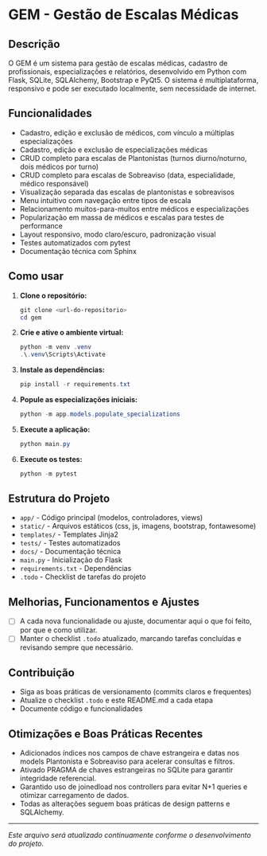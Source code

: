 # GEM - Gestão de Escalas Médicas

## Descrição
O GEM é um sistema para gestão de escalas médicas, cadastro de profissionais, especializações e relatórios, desenvolvido em Python com Flask, SQLite, SQLAlchemy, Bootstrap e PyQt5. O sistema é multiplataforma, responsivo e pode ser executado localmente, sem necessidade de internet.

## Funcionalidades
- Cadastro, edição e exclusão de médicos, com vínculo a múltiplas especializações
- Cadastro, edição e exclusão de especializações médicas
- CRUD completo para escalas de Plantonistas (turnos diurno/noturno, dois médicos por turno)
- CRUD completo para escalas de Sobreaviso (data, especialidade, médico responsável)
- Visualização separada das escalas de plantonistas e sobreavisos
- Menu intuitivo com navegação entre tipos de escala
- Relacionamento muitos-para-muitos entre médicos e especializações
- Popularização em massa de médicos e escalas para testes de performance
- Layout responsivo, modo claro/escuro, padronização visual
- Testes automatizados com pytest
- Documentação técnica com Sphinx

## Como usar
1. **Clone o repositório:**
   ```powershell
   git clone <url-do-repositorio>
   cd gem
   ```
2. **Crie e ative o ambiente virtual:**
   ```powershell
   python -m venv .venv
   .\.venv\Scripts\Activate
   ```
3. **Instale as dependências:**
   ```powershell
   pip install -r requirements.txt
   ```
4. **Popule as especializações iniciais:**
   ```powershell
   python -m app.models.populate_specializations
   ```
5. **Execute a aplicação:**
   ```powershell
   python main.py
   ```
6. **Execute os testes:**
   ```powershell
   python -m pytest
   ```

## Estrutura do Projeto
- `app/` - Código principal (modelos, controladores, views)
- `static/` - Arquivos estáticos (css, js, imagens, bootstrap, fontawesome)
- `templates/` - Templates Jinja2
- `tests/` - Testes automatizados
- `docs/` - Documentação técnica
- `main.py` - Inicialização do Flask
- `requirements.txt` - Dependências
- `.todo` - Checklist de tarefas do projeto

## Melhorias, Funcionamentos e Ajustes
- [ ] A cada nova funcionalidade ou ajuste, documentar aqui o que foi feito, por que e como utilizar.
- [ ] Manter o checklist `.todo` atualizado, marcando tarefas concluídas e revisando sempre que necessário.

## Contribuição
- Siga as boas práticas de versionamento (commits claros e frequentes)
- Atualize o checklist `.todo` e este README.md a cada etapa
- Documente código e funcionalidades

## Otimizações e Boas Práticas Recentes

- Adicionados índices nos campos de chave estrangeira e datas nos models Plantonista e Sobreaviso para acelerar consultas e filtros.
- Ativado PRAGMA de chaves estrangeiras no SQLite para garantir integridade referencial.
- Garantido uso de joinedload nos controllers para evitar N+1 queries e otimizar carregamento de dados.
- Todas as alterações seguem boas práticas de design patterns e SQLAlchemy.

---

*Este arquivo será atualizado continuamente conforme o desenvolvimento do projeto.*